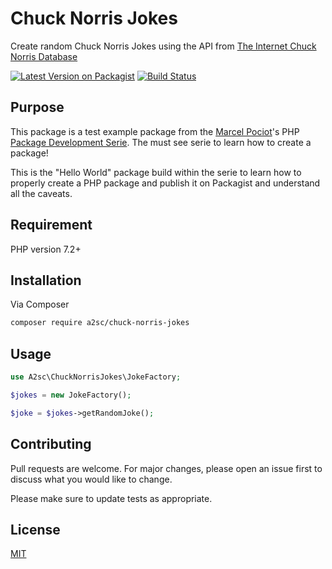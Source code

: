 # Chuck Norris Jokes

Create random Chuck Norris Jokes using the API from [The Internet Chuck Norris Database](http://www.icndb.com/)

[![Latest Version on Packagist](https://img.shields.io/packagist/v/a2sc/chuck-norris-jokes.svg?style=flat-square)](https://packagist.org/packages/a2sc/chuck-norris-jokes)
[![Build Status](https://img.shields.io/travis/a2sc/chuck-norris-jokes/master.svg?style=flat-square)](https://travis-ci.org/a2sc/chuck-norris-jokes)

## Purpose

This package is a test example package from the [Marcel Pociot](https://github.com/mpociot)'s PHP [Package Development Serie](https://phppackagedevelopment.com/). The must see serie to learn how to create a package!

This is the "Hello World" package build within the serie to learn how to properly create a PHP package and publish it on Packagist and understand all the caveats.

## Requirement

PHP version 7.2+

## Installation

Via Composer

```bash
composer require a2sc/chuck-norris-jokes
```

## Usage

```php
use A2sc\ChuckNorrisJokes\JokeFactory;

$jokes = new JokeFactory();

$joke = $jokes->getRandomJoke();
```

## Contributing
Pull requests are welcome. For major changes, please open an issue first to discuss what you would like to change.

Please make sure to update tests as appropriate.

## License
[MIT](./LICENSE.md)

